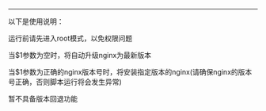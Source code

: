 -----------

以下是使用说明：

运行前请先进入root模式，以免权限问题

当$1参数为空时，将自动升级nginx为最新版本

当$1参数为正确的nginx版本号时，将安装指定版本的nginx(请确保nginx的版本号正确，否则脚本运行将会发生异常)

暂不具备版本回退功能



